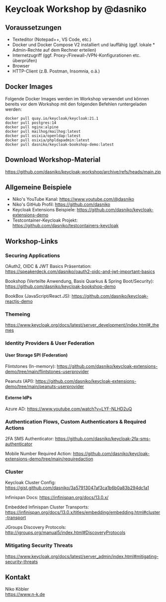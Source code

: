 # Keycloak Workshop by @dasniko

## Voraussetzungen

* Texteditor (Notepad++, VS Code, etc.)
* Docker und Docker Compose V2 installiert und lauffähig (ggf. lokale * Admin-Rechte auf dem Rechner erteilen)
* Internetzugriff (ggf. Proxy-/Firewall-/VPN-Konfigurationen etc. überprüfen)
* Browser
* HTTP-Client (z.B. Postman, Insomnia, o.ä.)

## Docker Images

Folgende Docker Images werden im Workshop verwendet und können bereits vor dem Workshop mit den folgenden Befehlen runtergeladen werden:

```
docker pull quay.io/keycloak/keycloak:21.1
docker pull postgres:14
docker pull nginx:alpine
docker pull mailhog/mailhog:latest
docker pull osixia/openldap:latest
docker pull osixia/phpldapadmin:latest
docker pull dasniko/keycloak-bookshop-demo:latest
```

## Download Workshop-Material

https://github.com/dasniko/keycloak-workshop/archive/refs/heads/main.zip

## Allgemeine Beispiele

* Niko's YouTube Kanal:
https://www.youtube.com/@dasniko
* Niko's GitHub Profil:
https://github.com/dasniko
* Keycloak Extensions Beispiele:
https://github.com/dasniko/keycloak-extensions-demo
* Testcontainer-Keycloak Projekt:
https://github.com/dasniko/testcontainers-keycloak

## Workshop-Links

### Securing Applications

OAuth2, OIDC & JWT Basics Präsentation:
https://speakerdeck.com/dasniko/oauth2-oidc-and-jwt-important-basics

Bookshop (Verteilte Anwendung, Basis Quarkus & Spring Boot/Security):
https://github.com/dasniko/keycloak-bookshop-demo

BookBox (JavaScript/React.JS):
https://github.com/dasniko/keycloak-reactjs-demo

### Themeing

https://www.keycloak.org/docs/latest/server_development/index.html#_themes

### Identity Providers & User Federation

#### User Storage  SPI (Federation)

Flintstones (In-memory):
https://github.com/dasniko/keycloak-extensions-demo/tree/main/flintstones-userprovider

Peanuts (API):
https://github.com/dasniko/keycloak-extensions-demo/tree/main/peanuts-userprovider

#### Externe IdPs

Azure AD:
https://www.youtube.com/watch?v=LYF-NLHD2uQ

### Authentication Flows, Custom Authenticators & Required Actions

2FA SMS Authenticator:
https://github.com/dasniko/keycloak-2fa-sms-authenticator

Mobile Number Required Action:
https://github.com/dasniko/keycloak-extensions-demo/tree/main/requiredaction

### Cluster

Keycloak Cluster Config:
https://gist.github.com/dasniko/3a57913047af3ca1b6b0a83b294dc1a1

Infinispan Docs:
https://infinispan.org/docs/13.0.x/

Embedded Infinispan Cluster Transports:
https://infinispan.org/docs/13.0.x/titles/embedding/embedding.html#cluster-transport

JGroups Discovery Protocols:
http://jgroups.org/manual5/index.html#DiscoveryProtocols

### Mitigating Security Threats

https://www.keycloak.org/docs/latest/server_admin/index.html#mitigating-security-threats

## Kontakt

Niko Köbler  
https://www.n-k.de
